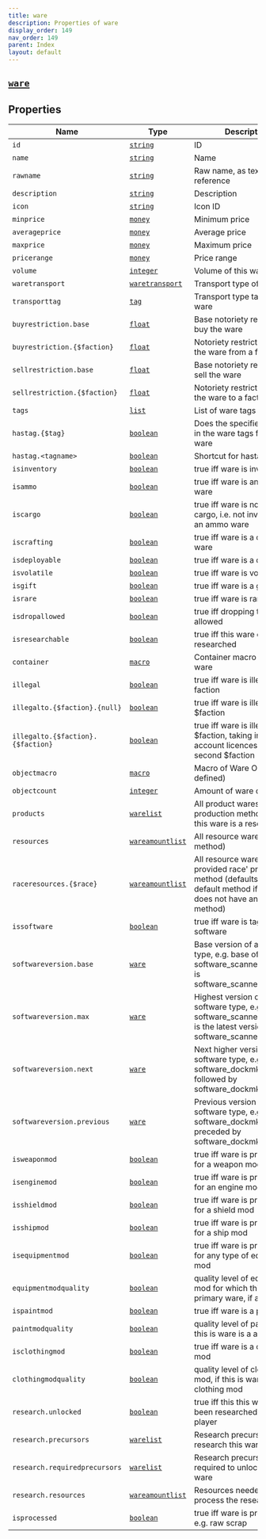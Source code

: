 ```yaml
---
title: ware
description: Properties of ware
display_order: 149
nav_order: 149
parent: Index
layout: default
---
```


##  [`ware`](./ware.html) 
## Properties
| Name | Type | Description |
|------|------|-------------|
| `id` | [`string`](./string.html) | ID |
| `name` | [`string`](./string.html) | Name |
| `rawname` | [`string`](./string.html) | Raw name, as text entry reference |
| `description` | [`string`](./string.html) | Description |
| `icon` | [`string`](./string.html) | Icon ID |
| `minprice` | [`money`](./money.html) | Minimum price |
| `averageprice` | [`money`](./money.html) | Average price |
| `maxprice` | [`money`](./money.html) | Maximum price |
| `pricerange` | [`money`](./money.html) | Price range |
| `volume` | [`integer`](./integer.html) | Volume of this ware |
| `waretransport` | [`waretransport`](./waretransport.html) | Transport type of this ware |
| `transporttag` | [`tag`](./tag.html) | Transport type tag of this ware |
| `buyrestriction.base` | [`float`](./float.html) | Base notoriety restriction to buy the ware |
| `buyrestriction.{$faction}` | [`float`](./float.html) | Notoriety restriction to buy the ware from a faction |
| `sellrestriction.base` | [`float`](./float.html) | Base notoriety restriction to sell the ware |
| `sellrestriction.{$faction}` | [`float`](./float.html) | Notoriety restriction to sell the ware to a faction |
| `tags` | [`list`](./list.html) | List of ware tags |
| `hastag.{$tag}` | [`boolean`](./boolean.html) | Does the specified tag exist in the ware tags for this ware |
| `hastag.<tagname>` | [`boolean`](./boolean.html) | Shortcut for hastag.{tag.<tagname>} |
| `isinventory` | [`boolean`](./boolean.html) | true iff ware is inventory |
| `isammo` | [`boolean`](./boolean.html) | true iff ware is an ammo ware |
| `iscargo` | [`boolean`](./boolean.html) | true iff ware is normal cargo, i.e. not inventory or an ammo ware |
| `iscrafting` | [`boolean`](./boolean.html) | true iff ware is a crafting ware |
| `isdeployable` | [`boolean`](./boolean.html) | true iff ware is a deployable |
| `isvolatile` | [`boolean`](./boolean.html) | true iff ware is volatile |
| `isgift` | [`boolean`](./boolean.html) | true iff ware is a gift |
| `israre` | [`boolean`](./boolean.html) | true iff ware is rare |
| `isdropallowed` | [`boolean`](./boolean.html) | true iff dropping this ware is allowed |
| `isresearchable` | [`boolean`](./boolean.html) | true iff this ware can be researched |
| `container` | [`macro`](./macro.html) | Container macro for this ware |
| `illegal` | [`boolean`](./boolean.html) | true iff ware is illegal to any faction |
| `illegalto.{$faction}.{null}` | [`boolean`](./boolean.html) | true iff ware is illegal to $faction |
| `illegalto.{$faction}.{$faction}` | [`boolean`](./boolean.html) | true iff ware is illegal to first $faction, taking into account licences held by second $faction |
| `objectmacro` | [`macro`](./macro.html) | Macro of Ware Object (if defined) |
| `objectcount` | [`integer`](./integer.html) | Amount of ware object |
| `products` | [`warelist`](./warelist.html) | All product wares (all production methods) that this ware is a resource for |
| `resources` | [`wareamountlist`](./wareamountlist.html) | All resource wares (default method) |
| `raceresources.{$race}` | [`wareamountlist`](./wareamountlist.html) | All resource wares using the provided race' production method (defaults to the default method if the race does not have an overriding method) |
| `issoftware` | [`boolean`](./boolean.html) | true iff ware is tagged as software |
| `softwareversion.base` | [`ware`](./ware.html) | Base version of a software type, e.g. base of software_scannerobjectmk3 is software_scannerobjectmk1 |
| `softwareversion.max` | [`ware`](./ware.html) | Highest version of a software type, e.g. software_scannerobjectmk3 is the latest version of software_scannerobjectmk1 |
| `softwareversion.next` | [`ware`](./ware.html) | Next higher version of a software type, e.g. software_dockmk1 is followed by software_dockmk2 |
| `softwareversion.previous` | [`ware`](./ware.html) | Previous version of a software type, e.g. software_dockmk2 is preceded by software_dockmk1 |
| `isweaponmod` | [`boolean`](./boolean.html) | true iff ware is primary ware for a weapon mod |
| `isenginemod` | [`boolean`](./boolean.html) | true iff ware is primary ware for an engine mod |
| `isshieldmod` | [`boolean`](./boolean.html) | true iff ware is primary ware for a shield mod |
| `isshipmod` | [`boolean`](./boolean.html) | true iff ware is primary ware for a ship mod |
| `isequipmentmod` | [`boolean`](./boolean.html) | true iff ware is primary ware for any type of equipment mod |
| `equipmentmodquality` | [`boolean`](./boolean.html) | quality level of equipment mod for which this is primary ware, if any |
| `ispaintmod` | [`boolean`](./boolean.html) | true iff ware is a paint mod |
| `paintmodquality` | [`boolean`](./boolean.html) | quality level of paint mod, if this is ware is a a paint mod |
| `isclothingmod` | [`boolean`](./boolean.html) | true iff ware is a clothing mod |
| `clothingmodquality` | [`boolean`](./boolean.html) | quality level of clothing mod, if this is ware is a a clothing mod |
| `research.unlocked` | [`boolean`](./boolean.html) | true iff this this ware has been researched by the player |
| `research.precursors` | [`warelist`](./warelist.html) | Research precursors to research this ware |
| `research.requiredprecursors` | [`warelist`](./warelist.html) | Research precursors required to unlock access to ware |
| `research.resources` | [`wareamountlist`](./wareamountlist.html) | Resources needed to process the research |
| `isprocessed` | [`boolean`](./boolean.html) | true iff ware is processed, e.g. raw scrap |


